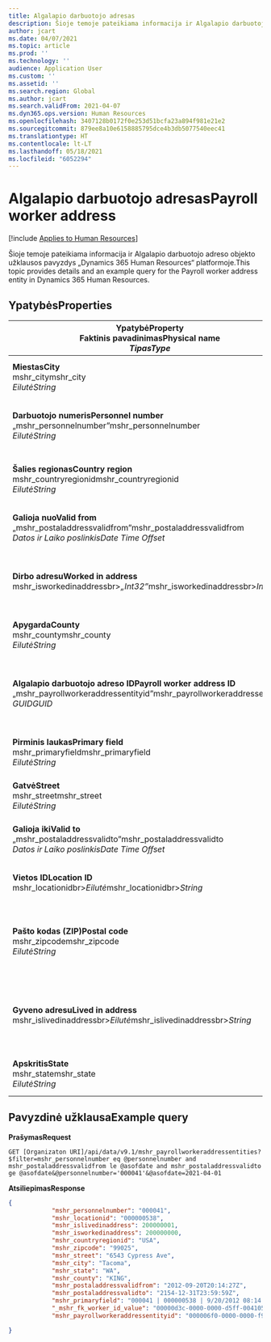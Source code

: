 ```yaml
---
title: Algalapio darbuotojo adresas
description: Šioje temoje pateikiama informacija ir Algalapio darbuotojo adreso objekto užklausos pavyzdys „Dynamics 365 Human Resources“ platformoje.
author: jcart
ms.date: 04/07/2021
ms.topic: article
ms.prod: ''
ms.technology: ''
audience: Application User
ms.custom: ''
ms.assetid: ''
ms.search.region: Global
ms.author: jcart
ms.search.validFrom: 2021-04-07
ms.dyn365.ops.version: Human Resources
ms.openlocfilehash: 3407128b0172f0e253d51bcfa23a894f981e21e2
ms.sourcegitcommit: 879ee8a10e6158885795dce4b3db5077540eec41
ms.translationtype: HT
ms.contentlocale: lt-LT
ms.lasthandoff: 05/18/2021
ms.locfileid: "6052294"
---
```

# <a name="payroll-worker-address"></a><span data-ttu-id="3037b-103">Algalapio darbuotojo adresas</span><span class="sxs-lookup"><span data-stu-id="3037b-103">Payroll worker address</span></span>

[!include [Applies to Human Resources](../includes/applies-to-hr.md)]

<span data-ttu-id="3037b-104">Šioje temoje pateikiama informacija ir Algalapio darbuotojo adreso objekto užklausos pavyzdys „Dynamics 365 Human Resources“ platformoje.</span><span class="sxs-lookup"><span data-stu-id="3037b-104">This topic provides details and an example query for the Payroll worker address entity in Dynamics 365 Human Resources.</span></span>

## <a name="properties"></a><span data-ttu-id="3037b-105">Ypatybės</span><span class="sxs-lookup"><span data-stu-id="3037b-105">Properties</span></span>

| <span data-ttu-id="3037b-106">Ypatybė</span><span class="sxs-lookup"><span data-stu-id="3037b-106">Property</span></span><br><span data-ttu-id="3037b-107">**Faktinis pavadinimas**</span><span class="sxs-lookup"><span data-stu-id="3037b-107">**Physical name**</span></span><br><span data-ttu-id="3037b-108">**_Tipas_**</span><span class="sxs-lookup"><span data-stu-id="3037b-108">**_Type_**</span></span> | <span data-ttu-id="3037b-109">Naudoti</span><span class="sxs-lookup"><span data-stu-id="3037b-109">Use</span></span> | <span data-ttu-id="3037b-110">Aprašas</span><span class="sxs-lookup"><span data-stu-id="3037b-110">Description</span></span> |
| --- | --- | --- |
| <span data-ttu-id="3037b-111">**Miestas**</span><span class="sxs-lookup"><span data-stu-id="3037b-111">**City**</span></span><br><span data-ttu-id="3037b-112">mshr_city</span><span class="sxs-lookup"><span data-stu-id="3037b-112">mshr_city</span></span><br><span data-ttu-id="3037b-113">*Eilutė*</span><span class="sxs-lookup"><span data-stu-id="3037b-113">*String*</span></span> | <span data-ttu-id="3037b-114">Tik skaitomas</span><span class="sxs-lookup"><span data-stu-id="3037b-114">Read-only</span></span><br><span data-ttu-id="3037b-115">Būtina</span><span class="sxs-lookup"><span data-stu-id="3037b-115">Required</span></span> | <span data-ttu-id="3037b-116">Adrese nurodytas miestas.</span><span class="sxs-lookup"><span data-stu-id="3037b-116">The city defined for the address.</span></span>   |
| <span data-ttu-id="3037b-117">**Darbuotojo numeris**</span><span class="sxs-lookup"><span data-stu-id="3037b-117">**Personnel number**</span></span><br><span data-ttu-id="3037b-118">„mshr_personnelnumber”</span><span class="sxs-lookup"><span data-stu-id="3037b-118">mshr_personnelnumber</span></span><br><span data-ttu-id="3037b-119">*Eilutė*</span><span class="sxs-lookup"><span data-stu-id="3037b-119">*String*</span></span> | <span data-ttu-id="3037b-120">Tik skaitomas</span><span class="sxs-lookup"><span data-stu-id="3037b-120">Read-only</span></span><br><span data-ttu-id="3037b-121">Būtina</span><span class="sxs-lookup"><span data-stu-id="3037b-121">Required</span></span> | <span data-ttu-id="3037b-122">Unikalus darbuotojo personalo numeris.</span><span class="sxs-lookup"><span data-stu-id="3037b-122">The employee's unique personnel number.</span></span>  |
| <span data-ttu-id="3037b-123">**Šalies regionas**</span><span class="sxs-lookup"><span data-stu-id="3037b-123">**Country region**</span></span><br><span data-ttu-id="3037b-124">mshr_countryregionid</span><span class="sxs-lookup"><span data-stu-id="3037b-124">mshr_countryregionid</span></span><br><span data-ttu-id="3037b-125">*Eilutė*</span><span class="sxs-lookup"><span data-stu-id="3037b-125">*String*</span></span> | <span data-ttu-id="3037b-126">Tik skaitomas</span><span class="sxs-lookup"><span data-stu-id="3037b-126">Read-only</span></span><br><span data-ttu-id="3037b-127">Būtina</span><span class="sxs-lookup"><span data-stu-id="3037b-127">Required</span></span> | <span data-ttu-id="3037b-128">Adrese nurodytas šalies regionas</span><span class="sxs-lookup"><span data-stu-id="3037b-128">The country region defined for the address</span></span>  |
| <span data-ttu-id="3037b-129">**Galioja nuo**</span><span class="sxs-lookup"><span data-stu-id="3037b-129">**Valid from**</span></span><br><span data-ttu-id="3037b-130">„mshr_postaladdressvalidfrom”</span><span class="sxs-lookup"><span data-stu-id="3037b-130">mshr_postaladdressvalidfrom</span></span><br><span data-ttu-id="3037b-131">*Datos ir Laiko poslinkis*</span><span class="sxs-lookup"><span data-stu-id="3037b-131">*Date Time Offset*</span></span> | <span data-ttu-id="3037b-132">Tik skaitomas</span><span class="sxs-lookup"><span data-stu-id="3037b-132">Read-only</span></span> <br><span data-ttu-id="3037b-133">Būtina</span><span class="sxs-lookup"><span data-stu-id="3037b-133">Required</span></span> | <span data-ttu-id="3037b-134">Data, nuo kurios galioja adresas.</span><span class="sxs-lookup"><span data-stu-id="3037b-134">The date the address is valid from.</span></span> |
| <span data-ttu-id="3037b-135">**Dirbo adresu**</span><span class="sxs-lookup"><span data-stu-id="3037b-135">**Worked in address**</span></span><br><span data-ttu-id="3037b-136">mshr_isworkedinaddressbr>*„Int32”*</span><span class="sxs-lookup"><span data-stu-id="3037b-136">mshr_isworkedinaddressbr>*Int32*</span></span> | <span data-ttu-id="3037b-137">Tik skaitomas</span><span class="sxs-lookup"><span data-stu-id="3037b-137">Read-only</span></span><br><span data-ttu-id="3037b-138">Būtina</span><span class="sxs-lookup"><span data-stu-id="3037b-138">Required</span></span> | <span data-ttu-id="3037b-139">Nurodo, ar adresas yra tas, kuriuo dirba darbuotojas.</span><span class="sxs-lookup"><span data-stu-id="3037b-139">Denotes if the address is where the employee works.</span></span> |
| <span data-ttu-id="3037b-140">**Apygarda**</span><span class="sxs-lookup"><span data-stu-id="3037b-140">**County**</span></span><br><span data-ttu-id="3037b-141">mshr_county</span><span class="sxs-lookup"><span data-stu-id="3037b-141">mshr_county</span></span><br><span data-ttu-id="3037b-142">*Eilutė*</span><span class="sxs-lookup"><span data-stu-id="3037b-142">*String*</span></span> | <span data-ttu-id="3037b-143">Tik skaitomas</span><span class="sxs-lookup"><span data-stu-id="3037b-143">Read-only</span></span><br><span data-ttu-id="3037b-144">Būtina</span><span class="sxs-lookup"><span data-stu-id="3037b-144">Required</span></span> | <span data-ttu-id="3037b-145">Adrese nurodyta apygarda.</span><span class="sxs-lookup"><span data-stu-id="3037b-145">The county defined for the address.</span></span>  |
| <span data-ttu-id="3037b-146">**Algalapio darbuotojo adreso ID**</span><span class="sxs-lookup"><span data-stu-id="3037b-146">**Payroll worker address ID**</span></span><br><span data-ttu-id="3037b-147">„mshr_payrollworkeraddressentityid”</span><span class="sxs-lookup"><span data-stu-id="3037b-147">mshr_payrollworkeraddressentityid</span></span><br><span data-ttu-id="3037b-148">*GUID*</span><span class="sxs-lookup"><span data-stu-id="3037b-148">*GUID*</span></span> | <span data-ttu-id="3037b-149">Būtina</span><span class="sxs-lookup"><span data-stu-id="3037b-149">Required</span></span><br><span data-ttu-id="3037b-150">Sistemos sugeneruota</span><span class="sxs-lookup"><span data-stu-id="3037b-150">System generated</span></span> | <span data-ttu-id="3037b-151">Sistemos sukurta GUID reikšmė, skirta unikaliai atpažinti adresą.</span><span class="sxs-lookup"><span data-stu-id="3037b-151">A system-generated GUID value to uniquely identify the address.</span></span>  |
| <span data-ttu-id="3037b-152">**Pirminis laukas**</span><span class="sxs-lookup"><span data-stu-id="3037b-152">**Primary field**</span></span><br><span data-ttu-id="3037b-153">mshr_primaryfield</span><span class="sxs-lookup"><span data-stu-id="3037b-153">mshr_primaryfield</span></span><br><span data-ttu-id="3037b-154">*Eilutė*</span><span class="sxs-lookup"><span data-stu-id="3037b-154">*String*</span></span> | <span data-ttu-id="3037b-155">Tik skaitomas</span><span class="sxs-lookup"><span data-stu-id="3037b-155">Read-only</span></span><br><span data-ttu-id="3037b-156">Būtina</span><span class="sxs-lookup"><span data-stu-id="3037b-156">Required</span></span> |  |
| <span data-ttu-id="3037b-157">**Gatvė**</span><span class="sxs-lookup"><span data-stu-id="3037b-157">**Street**</span></span><br><span data-ttu-id="3037b-158">mshr_street</span><span class="sxs-lookup"><span data-stu-id="3037b-158">mshr_street</span></span><br><span data-ttu-id="3037b-159">*Eilutė*</span><span class="sxs-lookup"><span data-stu-id="3037b-159">*String*</span></span> | <span data-ttu-id="3037b-160">Tik skaitomas</span><span class="sxs-lookup"><span data-stu-id="3037b-160">Read-only</span></span><br><span data-ttu-id="3037b-161">Būtina</span><span class="sxs-lookup"><span data-stu-id="3037b-161">Required</span></span> | <span data-ttu-id="3037b-162">Adrese nurodyta gatvė.</span><span class="sxs-lookup"><span data-stu-id="3037b-162">The street defined for the address.</span></span> |
| <span data-ttu-id="3037b-163">**Galioja iki**</span><span class="sxs-lookup"><span data-stu-id="3037b-163">**Valid to**</span></span><br><span data-ttu-id="3037b-164">„mshr_postaladdressvalidto”</span><span class="sxs-lookup"><span data-stu-id="3037b-164">mshr_postaladdressvalidto</span></span><br><span data-ttu-id="3037b-165">*Datos ir Laiko poslinkis*</span><span class="sxs-lookup"><span data-stu-id="3037b-165">*Date Time Offset*</span></span> | <span data-ttu-id="3037b-166">Tik skaitomas</span><span class="sxs-lookup"><span data-stu-id="3037b-166">Read-only</span></span> <br><span data-ttu-id="3037b-167">Būtina</span><span class="sxs-lookup"><span data-stu-id="3037b-167">Required</span></span> | <span data-ttu-id="3037b-168">Data, iki kurios galioja adresas.</span><span class="sxs-lookup"><span data-stu-id="3037b-168">The date the address is valid to.</span></span>  |
| <span data-ttu-id="3037b-169">**Vietos ID**</span><span class="sxs-lookup"><span data-stu-id="3037b-169">**Location ID**</span></span><br><span data-ttu-id="3037b-170">mshr_locationidbr>*Eilutė*</span><span class="sxs-lookup"><span data-stu-id="3037b-170">mshr_locationidbr>*String*</span></span> | <span data-ttu-id="3037b-171">Tik skaitomas</span><span class="sxs-lookup"><span data-stu-id="3037b-171">Read-only</span></span> <br><span data-ttu-id="3037b-172">Būtina</span><span class="sxs-lookup"><span data-stu-id="3037b-172">Required</span></span> | <span data-ttu-id="3037b-173">Adreso ID.</span><span class="sxs-lookup"><span data-stu-id="3037b-173">The ID for the address.</span></span>  |
| <span data-ttu-id="3037b-174">**Pašto kodas (ZIP)**</span><span class="sxs-lookup"><span data-stu-id="3037b-174">**Postal code**</span></span><br><span data-ttu-id="3037b-175">mshr_zipcode</span><span class="sxs-lookup"><span data-stu-id="3037b-175">mshr_zipcode</span></span><br><span data-ttu-id="3037b-176">*Eilutė*</span><span class="sxs-lookup"><span data-stu-id="3037b-176">*String*</span></span> | <span data-ttu-id="3037b-177">Tik skaitomas</span><span class="sxs-lookup"><span data-stu-id="3037b-177">Read-only</span></span> <br><span data-ttu-id="3037b-178">Būtina</span><span class="sxs-lookup"><span data-stu-id="3037b-178">Required</span></span> |<span data-ttu-id="3037b-179">Darbuotojui apibrėžtas identifikacijos numeris.</span><span class="sxs-lookup"><span data-stu-id="3037b-179">The identification number defined for the employee.</span></span>  |
| <span data-ttu-id="3037b-180">**Gyveno adresu**</span><span class="sxs-lookup"><span data-stu-id="3037b-180">**Lived in address**</span></span><br><span data-ttu-id="3037b-181">mshr_islivedinaddressbr>*Eilutė*</span><span class="sxs-lookup"><span data-stu-id="3037b-181">mshr_islivedinaddressbr>*String*</span></span> | <span data-ttu-id="3037b-182">Tik skaitomas</span><span class="sxs-lookup"><span data-stu-id="3037b-182">Read-only</span></span><br><span data-ttu-id="3037b-183">Būtina</span><span class="sxs-lookup"><span data-stu-id="3037b-183">Required</span></span> | <span data-ttu-id="3037b-184">Nurodo, ar adresas yra tas, kuriuo gyvena darbuotojas.</span><span class="sxs-lookup"><span data-stu-id="3037b-184">Denotes if the address is where the employee lives.</span></span> |
| <span data-ttu-id="3037b-185">**Apskritis**</span><span class="sxs-lookup"><span data-stu-id="3037b-185">**State**</span></span><br><span data-ttu-id="3037b-186">mshr_state</span><span class="sxs-lookup"><span data-stu-id="3037b-186">mshr_state</span></span><br><span data-ttu-id="3037b-187">*Eilutė*</span><span class="sxs-lookup"><span data-stu-id="3037b-187">*String*</span></span> | <span data-ttu-id="3037b-188">Tik skaitomas</span><span class="sxs-lookup"><span data-stu-id="3037b-188">Read-only</span></span><br><span data-ttu-id="3037b-189">Būtina</span><span class="sxs-lookup"><span data-stu-id="3037b-189">Required</span></span> | <span data-ttu-id="3037b-190">Adrese nurodyta valstija.</span><span class="sxs-lookup"><span data-stu-id="3037b-190">The state defined for the address.</span></span>  |

## <a name="example-query"></a><span data-ttu-id="3037b-191">Pavyzdinė užklausa</span><span class="sxs-lookup"><span data-stu-id="3037b-191">Example query</span></span>

<span data-ttu-id="3037b-192">**Prašymas**</span><span class="sxs-lookup"><span data-stu-id="3037b-192">**Request**</span></span>

```http
GET [Organizaton URI]/api/data/v9.1/mshr_payrollworkeraddressentities?$filter=mshr_personnelnumber eq @personnelnumber and mshr_postaladdressvalidfrom le @asofdate and mshr_postaladdressvalidto ge @asofdate&@personnelnumber='000041'&@asofdate=2021-04-01
```

<span data-ttu-id="3037b-193">**Atsiliepimas**</span><span class="sxs-lookup"><span data-stu-id="3037b-193">**Response**</span></span>

```json
{
            "mshr_personnelnumber": "000041",
            "mshr_locationid": "000000538",
            "mshr_islivedinaddress": 200000001,
            "mshr_isworkedinaddress": 200000000,
            "mshr_countryregionid": "USA",
            "mshr_zipcode": "99025",
            "mshr_street": "6543 Cypress Ave",
            "mshr_city": "Tacoma",
            "mshr_state": "WA",
            "mshr_county": "KING",
            "mshr_postaladdressvalidfrom": "2012-09-20T20:14:27Z",
            "mshr_postaladdressvalidto": "2154-12-31T23:59:59Z",
            "mshr_primaryfield": "000041 | 000000538 | 9/20/2012 08:14:27 pm",
            "_mshr_fk_worker_id_value": "00000d3c-0000-0000-d5ff-004105000000",
            "mshr_payrollworkeraddressentityid": "000006f0-0000-0000-f90f-014105000000"

}
```
